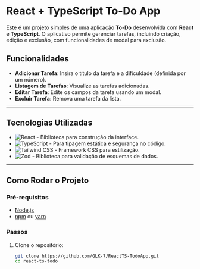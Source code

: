 # React + TypeScript To-Do App

Este é um projeto simples de uma aplicação **To-Do** desenvolvida com **React** e **TypeScript**. O aplicativo permite gerenciar tarefas, incluindo criação, edição e exclusão, com funcionalidades de modal para exclusão.

## Funcionalidades

- **Adicionar Tarefa**: Insira o título da tarefa e a dificuldade (definida por um número).
- **Listagem de Tarefas**: Visualize as tarefas adicionadas.
- **Editar Tarefa**: Edite os campos da tarefa usando um modal.
- **Excluir Tarefa**: Remova uma tarefa da lista.

---

## Tecnologias Utilizadas

- ![React](https://img.shields.io/badge/React-%2320232a.svg?style=for-the-badge&logo=react&logoColor=%2361DAFB) - Biblioteca para construção da interface.
- ![TypeScript](https://img.shields.io/badge/TypeScript-%2328232e.svg?style=for-the-badge&logo=typescript&logoColor=%2399A8B2) - Para tipagem estática e segurança no código.
- ![Tailwind CSS](https://img.shields.io/badge/Tailwind%20CSS-%2338B2AC.svg?style=for-the-badge&logo=tailwind-css&logoColor=white) - Framework CSS para estilização.
- ![Zod](https://img.shields.io/badge/Zod-%2379C7B1.svg?style=for-the-badge&logo=github&logoColor=white) - Biblioteca para validação de esquemas de dados.

---

## Como Rodar o Projeto

### Pré-requisitos

- [Node.js](https://nodejs.org/)
- [npm](https://www.npmjs.com/) ou [yarn](https://yarnpkg.com/)

### Passos

1. Clone o repositório:

   ```bash
   git clone https://github.com/GLK-7/ReactTS-TodoApp.git
   cd react-ts-todo
   ```
